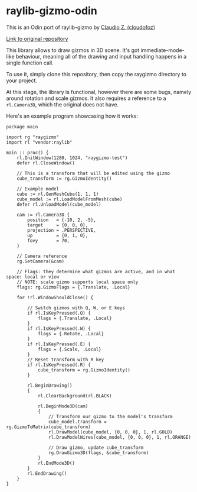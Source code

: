 # raylib-gizmo-odin

This is an Odin port of raylib-gizmo by [Claudio Z. (cloudofoz)](https://github.com/cloudofoz)

[Link to original repository](https://github.com/cloudofoz/raylib-gizmo/)

This library allows to draw gizmos in 3D scene. It's got immediate-mode-like behaviour,
meaning all of the drawing and input handling happens in a single function call.

To use it, simply clone this repository, then copy the raygizmo directory to your project.

At this stage, the library is functional, however there are some bugs, namely around
rotation and scale gizmos. It also requires a reference to a `rl.Camera3D`, which the
original does not have.

Here's an example program showcasing how it works:

```odin
package main

import rg "raygizmo"
import rl "vendor:raylib"

main :: proc() {
	rl.InitWindow(1280, 1024, "raygizmo-test")
	defer rl.CloseWindow()

	// This is a transform that will be edited using the gizmo
	cube_transform := rg.GizmoIdentity()

	// Example model
	cube := rl.GenMeshCube(1, 1, 1)
	cube_model := rl.LoadModelFromMesh(cube)
	defer rl.UnloadModel(cube_model)

	cam := rl.Camera3D {
		position   = {-10, 2, -5},
		target     = {0, 0, 0},
		projection = .PERSPECTIVE,
		up         = {0, 1, 0},
		fovy       = 70,
	}

	// Camera reference
	rg.SetCamera(&cam)

	// Flags: they determine what gizmos are active, and in what space: local or view
	// NOTE: scale gizmo supports local space only
	flags: rg.GizmoFlags = {.Translate, .Local}

	for !rl.WindowShouldClose() {

		// Switch gizmos with Q, W, or E keys
		if rl.IsKeyPressed(.Q) {
			flags = {.Translate, .Local}
		}
		if rl.IsKeyPressed(.W) {
			flags = {.Rotate, .Local}
		}
		if rl.IsKeyPressed(.E) {
			flags = {.Scale, .Local}
		}
		// Reset transform with R key
		if rl.IsKeyPressed(.R) {
			cube_transform = rg.GizmoIdentity()
		}

		rl.BeginDrawing()
		{
			rl.ClearBackground(rl.BLACK)

			rl.BeginMode3D(cam)
			{
				// Transform our gizmo to the model's transform
				cube_model.transform = rg.GizmoToMatrix(cube_transform)
				rl.DrawModel(cube_model, {0, 0, 0}, 1, rl.GOLD)
				rl.DrawModelWires(cube_model, {0, 0, 0}, 1, rl.ORANGE)

				// Draw gizmo, update cube_transform
				rg.DrawGizmo3D(flags, &cube_transform)
			}
			rl.EndMode3D()
		}
		rl.EndDrawing()
	}
}
```
